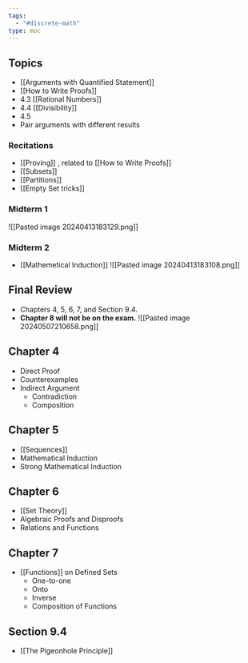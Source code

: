 ```yaml
---
tags:
  - "#discrete-math"
type: moc
---
```

## Topics
- [[Arguments with Quantified Statement]]
- [[How to Write Proofs]]
- 4.3 [[Rational Numbers]]
- 4.4 [[Divisibility]]
- 4.5
- Pair arguments with different results



### Recitations
- [[Proving]] , related to [[How to Write Proofs]]
- [[Subsets]]
- [[Partitions]]
- [[Empty Set tricks]]

### Midterm 1
![[Pasted image 20240413183129.png]]

### Midterm 2
- [[Mathemetical Induction]]
![[Pasted image 20240413183108.png]]


## Final Review
- Chapters 4, 5, 6, 7, and Section 9.4. 
- __Chapter 8 will not be on the exam.__
![[Pasted image 20240507210658.png]]
## Chapter 4
- Direct Proof
- Counterexamples
- Indirect Argument
	- Contradiction
	- Composition
## Chapter 5
- [[Sequences]]
- Mathematical Induction
- Strong Mathematical Induction
## Chapter 6
- [[Set Theory]]
- Algebraic Proofs and Disproofs
- Relations and Functions
## Chapter 7
- [[Functions]] on Defined Sets
	- One-to-one
	- Onto
	- Inverse
	- Composition of Functions
## Section 9.4
- [[The Pigeonhole Principle]]